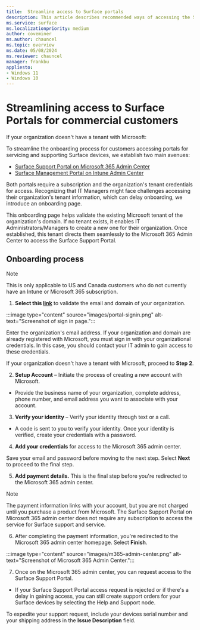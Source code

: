 ```yaml
---
title:  Streamline access to Surface portals
description: This article describes recommended ways of accessing the Surface Support Portal and the Surface Management Portal.
ms.service: surface
ms.localizationpriority: medium
author: coveminer
ms.author: chauncel
ms.topic: overview
ms.date: 05/08/2024
ms.reviewer: chauncel
manager: frankbu
appliesto:
- Windows 11
- Windows 10
---
```



# Streamlining access to Surface Portals for commercial customers

If your organization doesn't have a tenant with Microsoft:

To streamline the onboarding process for customers accessing portals for servicing and supporting Surface devices, we establish two main avenues:

- [Surface Support Portal on Microsoft 365 Admin Center](self-serve-warranty-service.md)
- [Surface Management Portal on Intune Admin Center](surface-management-portal.md)

Both portals require a subscription and the organization's tenant credentials for access. Recognizing that IT Managers might face challenges accessing their organization's tenant information, which can delay onboarding, we introduce an onboarding page.

This onboarding page helps validate the existing Microsoft tenant of the organization's domain. If no tenant exists, it enables IT Administrators/Managers to create a new one for their organization. Once established, this tenant directs them seamlessly to the Microsoft 365 Admin Center to access the Surface Support Portal.

## Onboarding process

> [!NOTE]
> This is only applicable to US and Canada customers who do not currently have an Intune or Microsoft 365 subscription.

1. **Select this [link](https://signup.microsoft.com/createaccount?culture=en-us&country=us&ru=https%3A%2F%2Fadmin.microsoft.com%2FAdminportal%2FHome%3Fmcapiorgid%3D%7Bmcapiorgid%7D%26accountid%3D%7Baccountid%7D%26&origin=servicesHub&scenario=skiplba)** to validate the email and domain of your organization.

:::image type="content" source="images/portal-signin.png" alt-text="Screenshot of sign in page.":::

Enter the organization's email address. If your organization and domain are already registered with Microsoft, you must sign in with your organizational credentials. In this case, you should contact your IT admin to gain access to these credentials.

If your organization doesn't have a tenant with Microsoft, proceed to **Step 2**.

2. **Setup Account** – Initiate the process of creating a new account with Microsoft.

- Provide the business name of your organization, complete address, phone number, and email address you want to associate with your account.

3. **Verify your identity** – Verify your identity through text or a call.

- A code is sent to you to verify your identity. Once your identity is verified, create your credentials with a password.

4. **Add your credentials** for access to the Microsoft 365 admin center.

Save your email and password before moving to the next step. Select **Next** to proceed to the final step.

5. **Add payment details.** This is the final step before you're redirected to the Microsoft 365 admin center.

> [!NOTE]
> The payment information links with your account, but you are not charged until you purchase a product from Microsoft. The Surface Support Portal on Microsoft 365 admin center does not require any subscription to access the service for Surface support and service.

6. After completing the payment information, you're redirected to the Microsoft 365 admin center homepage. Select **Finish**.

:::image type="content" source="images/m365-admin-center.png" alt-text="Screenshot of Microsoft 365 Admin Center.":::

7. Once on the Microsoft 365 admin center, you can request access to the Surface Support Portal.

- If your Surface Support Portal access request is rejected or if there's a delay in gaining access, you can still create support orders for your Surface devices by selecting  the Help and Support node.

To expedite your support request, include your devices serial number and your shipping address in the **Issue Description** field.
